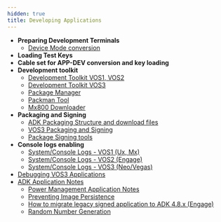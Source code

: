 ```yaml
---
hidden: true
title: Developing Applications
---
```


- **Preparing Development Terminals**
  - <a href="pg_device_mode_conversion.md">Device Mode conversion</a>
- **Loading Test Keys**
- **Cable set for APP-DEV conversion and key loading**
- **Development toolkit**
  - <a href="pg_development_toolkit.md">Development Toolkit VOS1, VOS2</a>
  - <a href="pg_development_toolkit_vos3.md">Development Toolkit VOS3</a>
  - <a href="pg_package_manager.md">Package Manager</a>
  - <a href="packman_users_guide.md">Packman Tool</a>
  - <a href="pg_sw_install_and_update.md#sec_sw_install_local_mx800">Mx800 Downloader</a>
- **Packaging and Signing**
  - <a href="pg_all_packages.md">ADK Packaging Structure and download files</a>
  - <a href="pg_installer.md">VOS3 Packaging and Signing</a>
  - <a href="pg_package_signing.md">Package Signing tools</a>
- **Console logs enabling**
  - <a href="pg_log_collection.md#subsec_log_collection_system_console_vos1">System/Console Logs - VOS1 (Ux, Mx)</a>
  - <a href="pg_log_collection.md#subsec_log_collection_system_console_engage">System/Console Logs - VOS2 (Engage)</a>
  - <a href="pg_log_collection.md#subsec_log_collection_system_console_neo_vegas">System/Console Logs - VOS3 (Neo/Vegas)</a>
- <a href="pg_vos3_debugging_applications.md">Debugging VOS3 Applications</a>
- <a href="pg_adk_application_notes.md">ADK Application Notes</a>
  - <a href="pg_pm_app_notes.md">Power Management Application Notes</a>
  - <a href="pg_preventing_image_persistence.md">Preventing Image Persistence</a>
  - <a href="pg_migration_of_legacy_signed_application.md">How to migrate legacy signed application to ADK 4.8.x (Engage)</a>
  - <a href="pg_random_number_generation.md">Random Number Generation</a>
